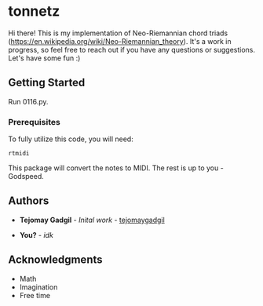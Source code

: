 # tonnetz

Hi there! This is my implementation of Neo-Riemannian chord triads (https://en.wikipedia.org/wiki/Neo-Riemannian_theory). It's a work in progress, so feel free to reach out if you have any questions or suggestions. Let's have some fun :)

## Getting Started

Run 0116.py.

### Prerequisites

To fully utilize this code, you will need: 

```
rtmidi
```

This package will convert the notes to MIDI. The rest is up to you - Godspeed.

## Authors

* **Tejomay Gadgil** - *Inital work* - [tejomaygadgil](https://github.com/tejomaygadgil)

* **You?** - *idk* 

## Acknowledgments

* Math
* Imagination
* Free time
